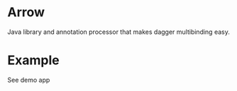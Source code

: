 # Arrow
Java library and annotation processor that makes dagger multibinding easy.

# Example
See demo app